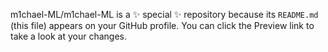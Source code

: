m1chael-ML/m1chael-ML is a ✨ special ✨ repository because its `README.md` (this file) appears on your GitHub profile.
You can click the Preview link to take a look at your changes.
